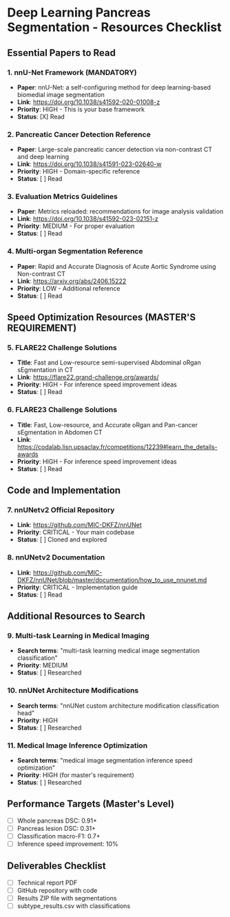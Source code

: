 # Deep Learning Pancreas Segmentation - Resources Checklist

## Essential Papers to Read

### 1. nnU-Net Framework (MANDATORY)
- **Paper**: nnU-Net: a self-configuring method for deep learning-based biomedial image segmentation
- **Link**: https://doi.org/10.1038/s41592-020-01008-z
- **Priority**: HIGH - This is your base framework
- **Status**: [X] Read

### 2. Pancreatic Cancer Detection Reference
- **Paper**: Large-scale pancreatic cancer detection via non-contrast CT and deep learning
- **Link**: https://doi.org/10.1038/s41591-023-02640-w
- **Priority**: HIGH - Domain-specific reference
- **Status**: [ ] Read

### 3. Evaluation Metrics Guidelines
- **Paper**: Metrics reloaded: recommendations for image analysis validation
- **Link**: https://doi.org/10.1038/s41592-023-02151-z
- **Priority**: MEDIUM - For proper evaluation
- **Status**: [ ] Read

### 4. Multi-organ Segmentation Reference
- **Paper**: Rapid and Accurate Diagnosis of Acute Aortic Syndrome using Non-contrast CT
- **Link**: https://arxiv.org/abs/2406.15222
- **Priority**: LOW - Additional reference
- **Status**: [ ] Read

## Speed Optimization Resources (MASTER'S REQUIREMENT)

### 5. FLARE22 Challenge Solutions
- **Title**: Fast and Low-resource semi-supervised Abdominal oRgan sEgmentation in CT
- **Link**: https://flare22.grand-challenge.org/awards/
- **Priority**: HIGH - For inference speed improvement ideas
- **Status**: [ ] Read

### 6. FLARE23 Challenge Solutions
- **Title**: Fast, Low-resource, and Accurate oRgan and Pan-cancer sEgmentation in Abdomen CT
- **Link**: https://codalab.lisn.upsaclay.fr/competitions/12239#learn_the_details-awards
- **Priority**: HIGH - For inference speed improvement ideas
- **Status**: [ ] Read

## Code and Implementation

### 7. nnUNetv2 Official Repository
- **Link**: https://github.com/MIC-DKFZ/nnUNet
- **Priority**: CRITICAL - Your main codebase
- **Status**: [ ] Cloned and explored

### 8. nnUNetv2 Documentation
- **Link**: https://github.com/MIC-DKFZ/nnUNet/blob/master/documentation/how_to_use_nnunet.md
- **Priority**: CRITICAL - Implementation guide
- **Status**: [ ] Read

## Additional Resources to Search

### 9. Multi-task Learning in Medical Imaging
- **Search terms**: "multi-task learning medical image segmentation classification"
- **Priority**: MEDIUM
- **Status**: [ ] Researched

### 10. nnUNet Architecture Modifications
- **Search terms**: "nnUNet custom architecture modification classification head"
- **Priority**: HIGH
- **Status**: [ ] Researched

### 11. Medical Image Inference Optimization
- **Search terms**: "medical image segmentation inference speed optimization"
- **Priority**: HIGH (for master's requirement)
- **Status**: [ ] Researched

## Performance Targets (Master's Level)
- [ ] Whole pancreas DSC: 0.91+
- [ ] Pancreas lesion DSC: 0.31+
- [ ] Classification macro-F1: 0.7+
- [ ] Inference speed improvement: 10%

## Deliverables Checklist
- [ ] Technical report PDF
- [ ] GitHub repository with code
- [ ] Results ZIP file with segmentations
- [ ] subtype_results.csv with classifications